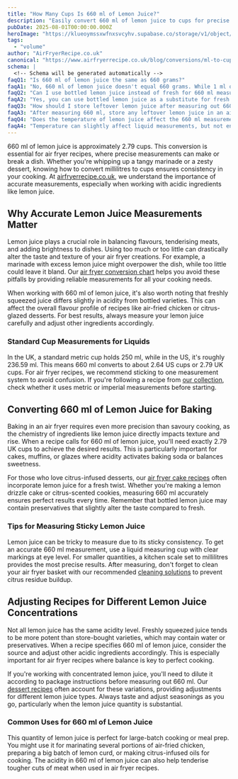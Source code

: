 ```yaml
---
title: "How Many Cups Is 660 ml of Lemon Juice?"
description: "Easily convert 660 ml of lemon juice to cups for precise air fryer recipes. Get accurate measurements and cooking tips in seconds!"
pubDate: 2025-08-01T00:00:00.000Z
heroImage: "https://klueoymssxwfnxsvcyhv.supabase.co/storage/v1/object/public/Shmucket/how-many-cups-is-660-ml-of-lemon-juice.webp"
tags:
  - "volume"
author: "AirFryerRecipe.co.uk"
canonical: "https://www.airfryerrecipe.co.uk/blog/conversions/ml-to-cups/how-many-cups-is-660-ml-of-lemon-juice"
schema: |
  <!-- Schema will be generated automatically -->
faqQ1: "Is 660 ml of lemon juice the same as 660 grams?"
faqA1: "No, 660 ml of lemon juice doesn't equal 660 grams. While 1 ml of water weighs 1 gram, lemon juice is slightly denser due to its acidity and dissolved solids. Typically, 660 ml of lemon juice weighs about 680-700 grams. For precise air fryer recipes, it's best to measure liquids by volume unless the recipe specifies weight."
faqQ2: "Can I use bottled lemon juice instead of fresh for 660 ml measurements?"
faqA2: "Yes, you can use bottled lemon juice as a substitute for fresh when measuring 660 ml. However, bottled juice often has a slightly different acidity level and may contain preservatives that affect flavour. For best results in air fryer cooking, adjust other acidic ingredients accordingly and taste as you go."
faqQ3: "How should I store leftover lemon juice after measuring out 660 ml?"
faqA3: "After measuring 660 ml, store any leftover lemon juice in an airtight container in the refrigerator for up to a week. For longer storage, freeze the juice in ice cube trays. When using frozen lemon juice in air fryer recipes, thaw and stir well before measuring, as separation can occur."
faqQ4: "Does the temperature of lemon juice affect the 660 ml measurement?"
faqA4: "Temperature can slightly affect liquid measurements, but not enough to worry about for most air fryer recipes. Cold lemon juice might measure marginally less than room temperature juice due to contraction, but the difference in 660 ml would be negligible. For absolute precision in baking, measure at room temperature."
---
```

<p>660 ml of lemon juice is approximately 2.79 cups. This conversion is essential for air fryer recipes, where precise measurements can make or break a dish. Whether you're whipping up a tangy marinade or a zesty dessert, knowing how to convert millilitres to cups ensures consistency in your cooking. At <a href=https://www.airfryerrecipe.co.uk>airfryerrecipe.co.uk</a>, we understand the importance of accurate measurements, especially when working with acidic ingredients like lemon juice.</p>

<h2>Why Accurate Lemon Juice Measurements Matter</h2>  
<p>Lemon juice plays a crucial role in balancing flavours, tenderising meats, and adding brightness to dishes. Using too much or too little can drastically alter the taste and texture of your air fryer creations. For example, a marinade with excess lemon juice might overpower the dish, while too little could leave it bland. Our <a href=https://www.airfryerrecipe.co.uk/air-fryer-conversion-chart>air fryer conversion chart</a> helps you avoid these pitfalls by providing reliable measurements for all your cooking needs.</p>  

<p>When working with 660 ml of lemon juice, it's also worth noting that freshly squeezed juice differs slightly in acidity from bottled varieties. This can affect the overall flavour profile of recipes like air-fried chicken or citrus-glazed desserts. For best results, always measure your lemon juice carefully and adjust other ingredients accordingly.</p>  

<h3>Standard Cup Measurements for Liquids</h3>  
<p>In the UK, a standard metric cup holds 250 ml, while in the US, it's roughly 236.59 ml. This means 660 ml converts to about 2.64 US cups or 2.79 UK cups. For air fryer recipes, we recommend sticking to one measurement system to avoid confusion. If you're following a recipe from <a href=https://www.airfryerrecipe.co.uk/recipes>our collection</a>, check whether it uses metric or imperial measurements before starting.</p>  

<h2>Converting 660 ml of Lemon Juice for Baking</h2>  
<p>Baking in an air fryer requires even more precision than savoury cooking, as the chemistry of ingredients like lemon juice directly impacts texture and rise. When a recipe calls for 660 ml of lemon juice, you'll need exactly 2.79 UK cups to achieve the desired results. This is particularly important for cakes, muffins, or glazes where acidity activates baking soda or balances sweetness.</p>  

<p>For those who love citrus-infused desserts, our <a href=https://www.airfryerrecipe.co.uk/recipe-category/cakes>air fryer cake recipes</a> often incorporate lemon juice for a fresh twist. Whether you're making a lemon drizzle cake or citrus-scented cookies, measuring 660 ml accurately ensures perfect results every time. Remember that bottled lemon juice may contain preservatives that slightly alter the taste compared to fresh.</p>  

<h3>Tips for Measuring Sticky Lemon Juice</h3>  
<p>Lemon juice can be tricky to measure due to its sticky consistency. To get an accurate 660 ml measurement, use a liquid measuring cup with clear markings at eye level. For smaller quantities, a kitchen scale set to millilitres provides the most precise results. After measuring, don't forget to clean your air fryer basket with our recommended <a href=https://www.airfryerrecipe.co.uk/air-fryer-cleaner>cleaning solutions</a> to prevent citrus residue buildup.</p>  

<h2>Adjusting Recipes for Different Lemon Juice Concentrations</h2>  
<p>Not all lemon juice has the same acidity level. Freshly squeezed juice tends to be more potent than store-bought varieties, which may contain water or preservatives. When a recipe specifies 660 ml of lemon juice, consider the source and adjust other acidic ingredients accordingly. This is especially important for air fryer recipes where balance is key to perfect cooking.</p>  

<p>If you're working with concentrated lemon juice, you'll need to dilute it according to package instructions before measuring out 660 ml. Our <a href=https://www.airfryerrecipe.co.uk/recipe-category/dessert>dessert recipes</a> often account for these variations, providing adjustments for different lemon juice types. Always taste and adjust seasonings as you go, particularly when the lemon juice quantity is substantial.</p>  

<h3>Common Uses for 660 ml of Lemon Juice</h3>  
<p>This quantity of lemon juice is perfect for large-batch cooking or meal prep. You might use it for marinating several portions of air-fried chicken, preparing a big batch of lemon curd, or making citrus-infused oils for cooking. The acidity in 660 ml of lemon juice can also help tenderise tougher cuts of meat when used in air fryer recipes.</p>
